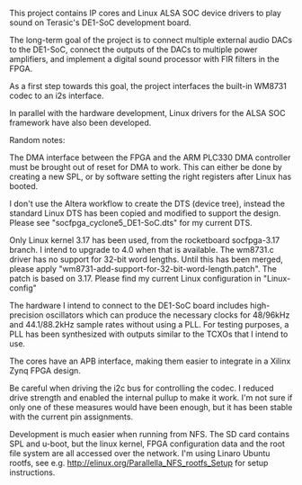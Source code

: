 This project contains IP cores and Linux ALSA SOC device drivers to play
sound on Terasic's DE1-SoC development board.

The long-term goal of the project is to connect multiple external audio DACs
to the DE1-SoC, connect the outputs of the DACs to multiple power amplifiers,
and implement a digital sound processor with FIR filters in the FPGA.

As a first step towards this goal, the project interfaces the built-in WM8731
codec to an i2s interface.

In parallel with the hardware development, Linux drivers for the ALSA SOC
framework have also been developed.

Random notes:

The DMA interface between the FPGA and the ARM PLC330 DMA controller must be
brought out of reset for DMA to work.  This can either be done by creating a
new SPL, or by software setting the right registers after Linux has booted.

I don't use the Altera workflow to create the DTS (device tree), instead the
standard Linux DTS has been copied and modified to support the design.  Please
see "socfpga_cyclone5_DE1-SoC.dts" for my current DTS.

Only Linux kernel 3.17 has been used, from the rocketboard socfpga-3.17 branch.
I intend to upgrade to 4.0 when that is available.  The wm8731.c driver has no
support for 32-bit word lengths.  Until this has been merged, please apply
"wm8731-add-support-for-32-bit-word-length.patch". The patch is based on 3.17.
Please find my current Linux configuration in "Linux-config"  

The hardware I intend to connect to the DE1-SoC board includes high-precision
oscillators which can produce the necessary clocks for 48/96kHz and
44.1/88.2kHz sample rates without using a PLL.  For testing purposes, a PLL
has been synthesized with outputs similar to the TCXOs that I intend to use.

The cores have an APB interface, making them easier to integrate in a Xilinx
Zynq FPGA design.

Be careful when driving the i2c bus for controlling the codec. I reduced
drive strength and enabled the internal pullup to make it work.  I'm not
sure if only one of these measures would have been enough, but it has been
stable with the current pin assignments. 

Development is much easier when running from NFS.  The SD card contains SPL
and u-boot, but the linux kernel, FPGA configuration data and the root file
system are all accessed over the network.  I'm using Linaro Ubuntu rootfs,
see e.g. http://elinux.org/Parallella_NFS_rootfs_Setup for setup instructions.
